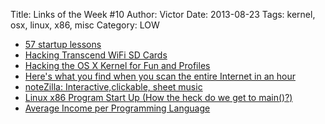 Title: Links of the Week #10
Author: Victor
Date: 2013-08-23
Tags: kernel, osx, linux, x86, misc
Category: LOW

*   [57 startup lessons][1]
*   [Hacking Transcend WiFi SD Cards][2]
*   [Hacking the OS X Kernel for Fun and Profiles][3]
*   [Here's what you find when you scan the entire Internet in an hour][4]
*   [noteZilla: Interactive,clickable, sheet music][5]
*   [Linux x86 Program Start Up (How the heck do we get to main()?)][6]
*   [Average Income per Programming Language][7]



 [1]: http://www.defmacro.org/2013/07/23/startup-lessons.html
 [2]: http://haxit.blogspot.de/2013/08/hacking-transcend-wifi-sd-cards.html
 [3]: http://research.swtch.com/macpprof
 [4]: http://www.washingtonpost.com/blogs/the-switch/wp/2013/08/18/heres-what-you-find-when-you-scan-the-entire-internet-in-an-hour/
 [5]: http://notezilla.io/
 [6]: http://dbp-consulting.com/tutorials/debugging/linuxProgramStartup.html
 [7]: http://bpodgursky.wordpress.com/2013/08/21/average-income-per-programming-language/%                                                        
